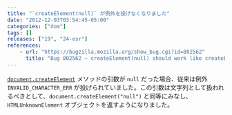 ```yaml
---
title: "`createElement(null)` が例外を投げなくなりました"
date: "2012-12-03T03:54:45-05:00"
categories: ["dom"]
tags: []
releases: ["19", "24-esr"]
references:
    - url: "https://bugzilla.mozilla.org/show_bug.cgi?id=802562"
      title: "Bug 802562 – createElement(null) should work like createElement(\"null\")"
---
```

[`document.createElement`](https://developer.mozilla.org/docs/DOM/document.createElement) メソッドの引数が `null` だった場合、従来は例外 `INVALID_CHARACTER_ERR` が投げられていました。この引数は文字列として扱われるべきとして、`document.createElement("null")` と同等にみなし、`HTMLUnknownElement` オブジェクトを返すようになりました。
